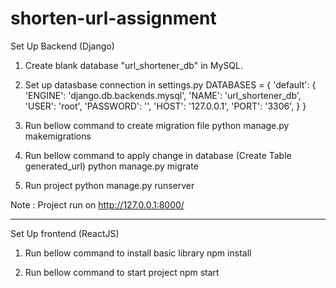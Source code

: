 # shorten-url-assignment

Set Up Backend (Django)
1. Create blank database "url_shortener_db" in MySQL.

2. Set up datasbase connection in settings.py
DATABASES = {
    'default': {
        'ENGINE': 'django.db.backends.mysql',
        'NAME': 'url_shortener_db',
        'USER': 'root',
        'PASSWORD': '',
        'HOST': '127.0.0.1',
        'PORT': '3306',
    }
}

3. Run bellow command to create migration file
python manage.py makemigrations

4. Run bellow command to apply change in database (Create Table generated_url)
python manage.py migrate

5. Run project 
python manage.py runserver

Note : Project run on http://127.0.0.1:8000/

------------------------------------------------------------------------
Set Up frontend (ReactJS)
1. Run bellow command to install basic library
npm install

2. Run bellow command to start project
npm start
